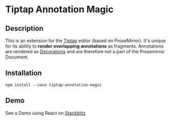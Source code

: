 # Tiptap Annotation Magic
## Description

This is an extension for the [Tiptap](https://github.com/ueberdosis/tiptap) editor (based on ProseMirror). It's unique
for its ability to **render overlapping annotations** as fragments. Annotations are rendered as [Decorations](https://prosemirror.net/docs/ref/#view.Decorations)
and are therefore not a part of the Prosemirror Document.

## Installation

``npm install --save tiptap-annotation-magic``

## Demo

See a Demo using React on [Stackblitz](https://stackblitz.com/edit/stackblitz-starters-4gxggz?file=src%2FTiptap.tsx)